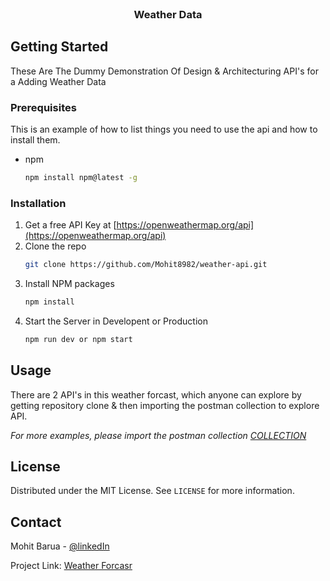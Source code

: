 
<!-- PROJECT LOGO -->
<br />
<p align="center">
 

<h3 align="center">Weather Data</h3>

<!-- GETTING STARTED -->
## Getting Started

These Are The Dummy Demonstration Of Design & Architecturing API's for a Adding Weather Data 

### Prerequisites

This is an example of how to list things you need to use the api and how to install them.
* npm
  ```sh
  npm install npm@latest -g
  ```

### Installation

1. Get a free API Key at [https://openweathermap.org/api](https://openweathermap.org/api)
2. Clone the repo
   ```sh
   git clone https://github.com/Mohit8982/weather-api.git
   ```
3. Install NPM packages
   ```sh
   npm install
   ```
4. Start the Server in Developent or Production
   ```sh
   npm run dev or npm start
   ```


<!-- USAGE EXAMPLES -->
## Usage

There are 2 API's in this weather forcast, which anyone can explore by getting repository clone & then 
importing the postman collection to explore API.

_For more examples, please import the postman collection [COLLECTION](https://github.com/Mohit8982/weather-api/tree/main/postman)_



<!-- LICENSE -->
## License

Distributed under the MIT License. See `LICENSE` for more information.



<!-- CONTACT -->
## Contact

Mohit Barua - [@linkedIn](https://www.linkedin.com/in/mohit-barua-a46873b4/) 

Project Link: [Weather Forcasr](https://github.com/Mohit8982/weather-api.git)


<!-- MARKDOWN LINKS & IMAGES -->
<!-- https://www.markdownguide.org/basic-syntax/#reference-style-links -->
[Express Js]: https://expressjs.com/
[Mongoose ODM]: https://mongoosejs.com/
[bryptjs]: https://www.npmjs.com/package/bcryptjs
[jsonwebtoken]: https://www.npmjs.com/package/jsonwebtoken